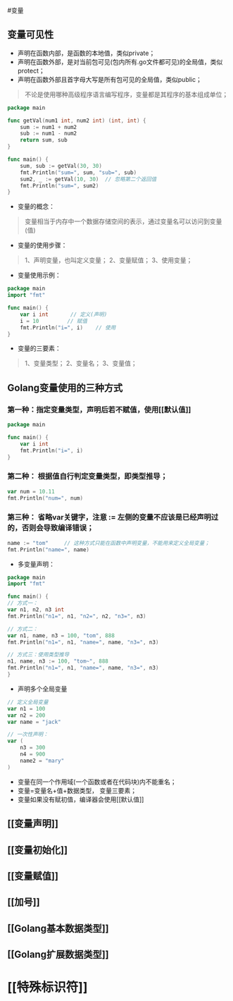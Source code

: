 #变量

## 变量可见性

* 声明在函数内部，是函数的本地值，类似private；
* 声明在函数外部，是对当前包可见(包内所有.go文件都可见)的全局值，类似protect；
* 声明在函数外部且首字母大写是所有包可见的全局值，类似public；


> 不论是使用哪种高级程序语言编写程序，变量都是其程序的基本组成单位；

```go
package main

func getVal(num1 int, num2 int) (int, int) {
	sum := num1 + num2
	sub := num1 - num2
	return sum, sub
}

func main() {
	sum, sub := getVal(30, 30)
	fmt.Println("sum=", sum, "sub=", sub)
	sum2, _ := getVal(10, 30)  // 忽略第二个返回值
	fmt.Println("sum=", sum2)
}
```

* 变量的概念：
> 变量相当于内存中一个数据存储空间的表示，通过变量名可以访问到变量(值)

* 变量的使用步骤：
> 1、声明变量，也叫定义变量；
> 2、变量赋值；
> 3、使用变量；

* 变量使用示例：

```go
package main
import "fmt"

func main() {
	var i int		// 定义(声明)
	i = 10         // 赋值
	fmt.Println("i=", i)    // 使用
}
```


* 变量的三要素：
> 1、变量类型；
> 2、变量名；
> 3、变量值；

## Golang变量使用的三种方式

### 第一种：指定变量类型，声明后若不赋值，使用[[默认值]]

```go
package main

func main() {
	var i int
	fmt.Println("i=", i)
}
````

### 第二种： 根据值自行判定变量类型，即类型推导；

```go
var num = 10.11
fmt.Println("num=", num)
```
### 第三种： 省略var关键字，注意 := 左侧的变量不应该是已经声明过的，否则会导致编译错误；

```go
name := "tom"     // 这种方式只能在函数中声明变量，不能用来定义全局变量；
fmt.Println("name=", name)
```

* 多变量声明：

```go
package main
import "fmt"

func main() {
// 方式一：
var n1, n2, n3 int
fmt.Println("n1=", n1, "n2=", n2, "n3=", n3)

// 方式二：
var n1, name, n3 = 100, "tom", 888
fmt.Println("n1=", n1, "name=", name, "n3=", n3)

// 方式三：使用类型推导
n1, name, n3 := 100, "tom~", 888
fmt.Println("n1=", n1, "name=", name, "n3=", n3)
}
```

* 声明多个全局变量

```go
// 定义全局变量
var n1 = 100
var n2 = 200
var name = "jack"

// 一次性声明：
var (
	n3 = 300
	n4 = 900
	name2 = "mary"
)
```

* 变量在同一个作用域(一个函数或者在代码块)内不能重名；
* 变量=变量名+值+数据类型， 变量三要素；
* 变量如果没有赋初值，编译器会使用[[默认值]]


## [[变量声明]]
## [[变量初始化]]
## [[变量赋值]]
## [[加号]]
## [[Golang基本数据类型]]
## [[Golang扩展数据类型]]
# [[特殊标识符]]
